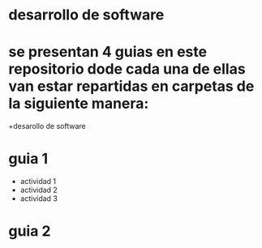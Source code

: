 # desarrollo de software 
# se presentan 4 guias en este repositorio dode cada una de ellas van  estar repartidas en  carpetas de la siguiente manera: 

+desarollo de software 

# guia 1 
- actividad 1
- actividad 2
- actividad 3

# guia 2
